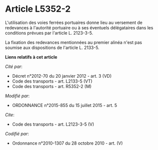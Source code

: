 # Article L5352-2

L'utilisation des voies ferrées portuaires donne lieu au versement de redevances à l'autorité portuaire ou à ses éventuels
délégataires dans les conditions prévues par l'article L. 2123-3-5. 

La fixation des redevances mentionnées au premier alinéa n'est pas soumise aux dispositions de l'article L. 2133-5.

**Liens relatifs à cet article**

_Cité par_:

  - Décret n°2012-70 du 20 janvier 2012 - art. 3 (VD)
  - Code des transports - art. L2133-5 (VT)
  - Code des transports - art. R5352-2 (M)

_Modifié par_:

  - ORDONNANCE n°2015-855 du 15 juillet 2015 - art. 5

_Cite_:

  - Code des transports - art. L2123-3-5 (V)

_Codifié par_:

  - Ordonnance n°2010-1307 du 28 octobre 2010 - art. (V)
